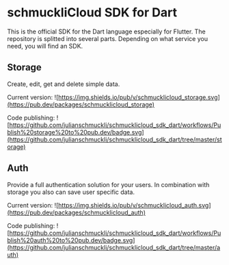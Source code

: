 # schmuckliCloud SDK for Dart
This is the official SDK for the Dart language especially for Flutter.
The repository is splitted into several parts. Depending on what service you need, you will find an SDK.

## Storage
Create, edit, get and delete simple data.

Current version:
![https://img.shields.io/pub/v/schmucklicloud_storage.svg](https://pub.dev/packages/schmucklicloud_storage)

Code publishing:
![https://github.com/julianschmuckli/schmucklicloud_sdk_dart/workflows/Publish%20storage%20to%20pub.dev/badge.svg](https://github.com/julianschmuckli/schmucklicloud_sdk_dart/tree/master/storage)


## Auth
Provide a full authentication solution for your users. In combination with storage you also can save user specific data.

Current version:
![https://img.shields.io/pub/v/schmucklicloud_auth.svg](https://pub.dev/packages/schmucklicloud_auth)

Code publishing:
![https://github.com/julianschmuckli/schmucklicloud_sdk_dart/workflows/Publish%20auth%20to%20pub.dev/badge.svg](https://github.com/julianschmuckli/schmucklicloud_sdk_dart/tree/master/auth)

